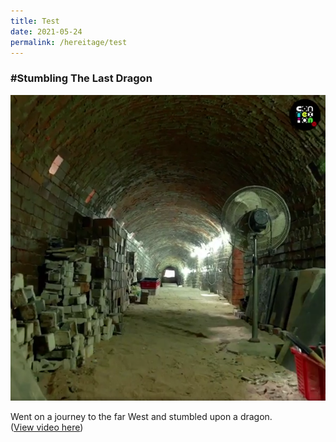 ```yaml
---
title: Test
date: 2021-05-24
permalink: /hereitage/test
---
```

### #Stumbling The Last Dragon

<p><a href="https://fb.watch/5GWXNXRpsY/" target="_blank"">
<img src="/images/Dragon%20kiln.PNG" >
</a></p>
<p>Went on a journey to the far West and stumbled upon a dragon. <br> (<a href="https://fb.watch/5GWXNXRpsY/" target="_blank">View video here</a>)